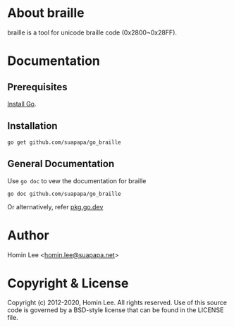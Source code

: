 
[install go]: http://golang.org/install.html "Install Go"

About braille
=============

braille is a tool for unicode braille code (0x2800~0x28FF).

Documentation
=============

Prerequisites
-------------

[Install Go](https://golang.org/doc/install).

Installation
-------------

    go get github.com/suapapa/go_braille

General Documentation
---------------------

Use `go doc` to vew the documentation for braille

    go doc github.com/suapapa/go_braille

Or alternatively, refer [pkg.go.dev](http://pkg.go.dev/github.com/suapapa/go_braille)


Author
======

Homin Lee &lt;homin.lee@suapapa.net&gt;

Copyright & License
===================

Copyright (c) 2012-2020, Homin Lee.
All rights reserved.
Use of this source code is governed by a BSD-style license that can be
found in the LICENSE file.
